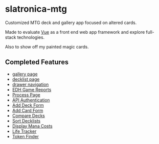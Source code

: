# slatronica-mtg

Customized MTG deck and gallery app focused on altered cards.

Made to evaluate [Vue](https://cli.vuejs.org/config/) as a front end web app framework and explore full-stack technologies.

Also to show off my painted magic cards.

## Completed Features

- [gallery page](https://slatron.github.io/slatronica-mtg)
- [decklist page](https://slatron.github.io/slatronica-mtg/#/decks)
- [drawer navigation](https://slatron.github.io/slatronica-mtg)
- [EDH Game Reports](https://slatron.github.io/slatronica-mtg/#/all-reports)
- [Process Page](https://slatron.github.io/slatronica-mtg/#/blueprint-process)
- [API Authentication](https://slatron.github.io/slatronica-mtg/#/login)
- [Add Deck Form](https://slatron.github.io/slatronica-mtg/#/decks)
- [Add Card Form](https://slatron.github.io/slatronica-mtg/#/decks)
- [Compare Decks](https://slatron.github.io/slatronica-mtg/#/decks)
- [Sort Decklists](https://slatron.github.io/slatronica-mtg/#/decks)
- [Display Mana Costs](https://slatron.github.io/slatronica-mtg/#/decks)
- [Life Tracker](https://slatron.github.io/slatronica-mtg/#/life-tracker)
- [Token Finder](https://slatron.github.io/slatronica-mtg/#/decks)
